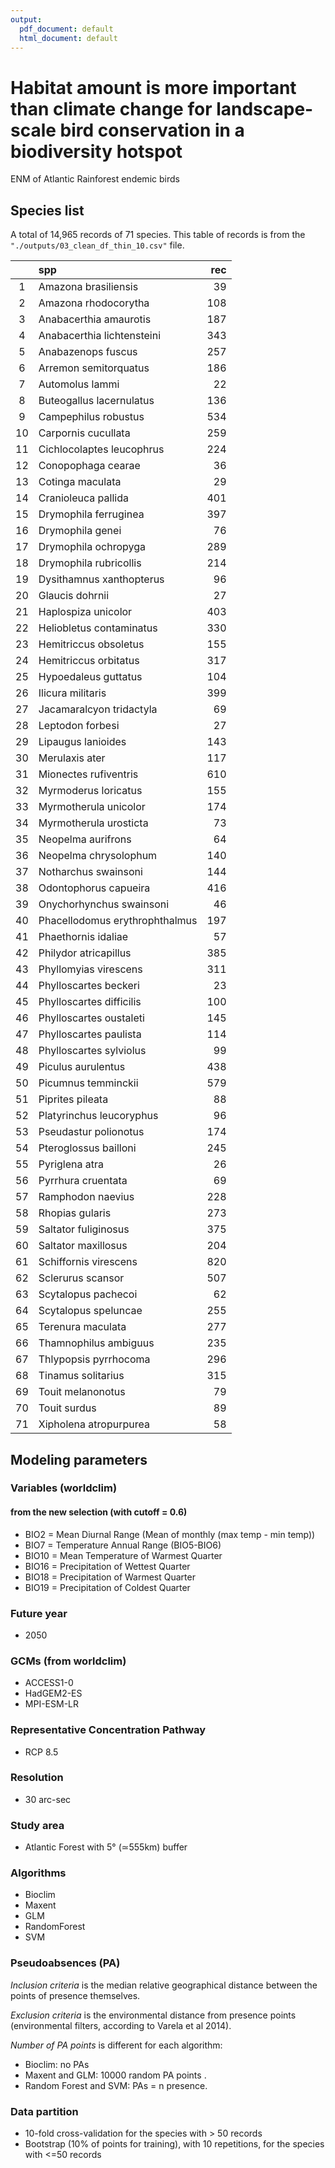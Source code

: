 ```yaml
---
output:
  pdf_document: default
  html_document: default
---
```

# Habitat amount is more important than climate change for landscape-scale bird conservation in a biodiversity hotspot

ENM of Atlantic Rainforest endemic birds

## Species list

A total of 14,965 records of 71 species. 
This table of records is from the `"./outputs/03_clean_df_thin_10.csv"` file. 

|   |spp                            | rec|
|:-:|:------------------------------|---:|
|1  |Amazona brasiliensis           |  39|
|2  |Amazona rhodocorytha           | 108|
|3  |Anabacerthia amaurotis         | 187|
|4  |Anabacerthia lichtensteini     | 343|
|5  |Anabazenops fuscus             | 257|
|6  |Arremon semitorquatus          | 186|
|7  |Automolus lammi                |  22|
|8  |Buteogallus lacernulatus       | 136|
|9  |Campephilus robustus           | 534|
|10 |Carpornis cucullata            | 259|
|11 |Cichlocolaptes leucophrus      | 224|
|12 |Conopophaga cearae             |  36|
|13 |Cotinga maculata               |  29|
|14 |Cranioleuca pallida            | 401|
|15 |Drymophila ferruginea          | 397|
|16 |Drymophila genei               |  76|
|17 |Drymophila ochropyga           | 289|
|18 |Drymophila rubricollis         | 214|
|19 |Dysithamnus xanthopterus       |  96|
|20 |Glaucis dohrnii                |  27|
|21 |Haplospiza unicolor            | 403|
|22 |Heliobletus contaminatus       | 330|
|23 |Hemitriccus obsoletus          | 155|
|24 |Hemitriccus orbitatus          | 317|
|25 |Hypoedaleus guttatus           | 104|
|26 |Ilicura militaris              | 399|
|27 |Jacamaralcyon tridactyla       |  69|
|28 |Leptodon forbesi               |  27|
|29 |Lipaugus lanioides             | 143|
|30 |Merulaxis ater                 | 117|
|31 |Mionectes rufiventris          | 610|
|32 |Myrmoderus loricatus           | 155|
|33 |Myrmotherula unicolor          | 174|
|34 |Myrmotherula urosticta         |  73|
|35 |Neopelma aurifrons             |  64|
|36 |Neopelma chrysolophum          | 140|
|37 |Notharchus swainsoni           | 144|
|38 |Odontophorus capueira          | 416|
|39 |Onychorhynchus swainsoni       |  46|
|40 |Phacellodomus erythrophthalmus | 197|
|41 |Phaethornis idaliae            |  57|
|42 |Philydor atricapillus          | 385|
|43 |Phyllomyias virescens          | 311|
|44 |Phylloscartes beckeri          |  23|
|45 |Phylloscartes difficilis       | 100|
|46 |Phylloscartes oustaleti        | 145|
|47 |Phylloscartes paulista         | 114|
|48 |Phylloscartes sylviolus        |  99|
|49 |Piculus aurulentus             | 438|
|50 |Picumnus temminckii            | 579|
|51 |Piprites pileata               |  88|
|52 |Platyrinchus leucoryphus       |  96|
|53 |Pseudastur polionotus          | 174|
|54 |Pteroglossus bailloni          | 245|
|55 |Pyriglena atra                 |  26|
|56 |Pyrrhura cruentata             |  69|
|57 |Ramphodon naevius              | 228|
|58 |Rhopias gularis                | 273|
|59 |Saltator fuliginosus           | 375|
|60 |Saltator maxillosus            | 204|
|61 |Schiffornis virescens          | 820|
|62 |Sclerurus scansor              | 507|
|63 |Scytalopus pachecoi            |  62|
|64 |Scytalopus speluncae           | 255|
|65 |Terenura maculata              | 277|
|66 |Thamnophilus ambiguus          | 235|
|67 |Thlypopsis pyrrhocoma          | 296|
|68 |Tinamus solitarius             | 315|
|69 |Touit melanonotus              |  79|
|70 |Touit surdus                   |  89|
|71 |Xipholena atropurpurea         |  58|


## Modeling parameters 

### Variables (worldclim)

#### from the new selection (with cutoff = 0.6)
- BIO2 = Mean Diurnal Range (Mean of monthly (max temp - min temp))
- BIO7 = Temperature Annual Range (BIO5-BIO6)
- BIO10 = Mean Temperature of Warmest Quarter
- BIO16 = Precipitation of Wettest Quarter
- BIO18 = Precipitation of Warmest Quarter
- BIO19 = Precipitation of Coldest Quarter

### Future year

- 2050

### GCMs (from worldclim)

- ACCESS1-0
- HadGEM2-ES
- MPI-ESM-LR

### Representative Concentration Pathway

- RCP 8.5

### Resolution 

- 30 arc-sec

### Study area

- Atlantic Forest with 5° (≃555km) buffer

### Algorithms

- Bioclim
- Maxent
- GLM
- RandomForest
- SVM

### Pseudoabsences (PA)

*Inclusion criteria* is the median relative geographical distance between the points of presence themselves.

*Exclusion criteria* is the environmental distance from presence points (environmental filters, according to Varela et al 2014).

*Number of PA points* is different for each algorithm:
- Bioclim: no PAs
- Maxent and GLM: 10000 random PA points .
- Random Forest and SVM: PAs = n presence. 

### Data partition

- 10-fold cross-validation for the species with > 50 records
- Bootstrap (10% of points for training), with 10 repetitions, for the species with <=50 records


